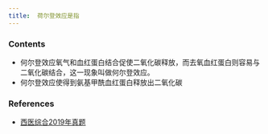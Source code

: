 ```yaml
---
title:  荷尔登效应是指
--- 
```


### Contents
- 何尔登效应氧气和血红蛋白结合促使二氧化碳释放，而去氧血红蛋白则容易与二氧化碳结合，这一现象叫做何尔登效应。
- 何尔登效应使得到氨基甲酰血红蛋白释放出二氧化碳
### References
- [西医综合2019年真题](/西医综合2019年真题)
